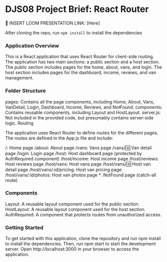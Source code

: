 # DJS08 Project Brief: React Router

🎥 INSERT LOOM PRESENTATION LINK: [Here]

After cloning the repo, run `npm install` to install the dependencies

### Application Overview

This is a React application that uses React Router for client-side routing. The application has two main sections: a public section and a host section. The public section includes pages for the home, about, vans, and login. The host section includes pages for the dashboard, income, reviews, and van management.

### Folder Structure

pages: Contains all the page components, including Home, About, Vans, VanDetail, Login, Dashboard, Income, Reviews, and NotFound.
components: Contains reusable components, including Layout and HostLayout.
server.js: Not included in the provided code, but presumably contains server-side logic.
Routing

The application uses React Router to define routes for the different pages. The routes are defined in the App.js file and include:

/: Home page
/about: About page
/vans: Vans page
/vans/:id: Van detail page
/login: Login page
/host: Host dashboard page (protected by AuthRequired component)
/host/income: Host income page
/host/reviews: Host reviews page
/host/vans: Host vans page
/host/vans/:id: Host van detail page
/host/vans/:id/pricing: Host van pricing page
/host/vans/:id/photos: Host van photos page
\*: NotFound page (catch-all route)

### Components

Layout: A reusable layout component used for the public section.
HostLayout: A reusable layout component used for the host section.
AuthRequired: A component that protects routes from unauthorized access.

### Getting Started

To get started with this application, clone the repository and run npm install to install the dependencies. Then, run npm start to start the development server. Open http://localhost:3000 in your browser to access the application.
